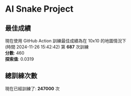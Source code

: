 
# AI Snake Project

## **最佳成績**
現在使用 GitHub Action 訓練最佳成績為在 10x10 的地圖情況下  
(時間 2024-11-26 15:42:42) 第 **687** 次訓練  
**分數**: 460  
**探索值**: 0.0319

## 總訓練次數
現在已經訓練了: **247000** 次
